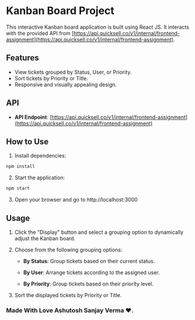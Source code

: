 # Kanban Board Project

This interactive Kanban board application is built using React JS. It interacts with the provided API from [https://api.quicksell.co/v1/internal/frontend-assignment](https://api.quicksell.co/v1/internal/frontend-assignment).

## Features

- View tickets grouped by Status, User, or Priority.
- Sort tickets by Priority or Title.
- Responsive and visually appealing design.

## API

- **API Endpoint**: [https://api.quicksell.co/v1/internal/frontend-assignment](https://api.quicksell.co/v1/internal/frontend-assignment)


## How to Use 

1. Install dependencies:
```bash
npm install
```
2. Start the application:
```bash
npm start
```
3. Open your browser and go to http://localhost:3000

## Usage

1. Click the "Display" button and select a grouping option to dynamically adjust the Kanban board.

2. Choose from the following grouping options:

   - **By Status**: Group tickets based on their current status.
   
   - **By User**: Arrange tickets according to the assigned user.
   
   - **By Priority**: Group tickets based on their priority level.

3. Sort the displayed tickets by Priority or Title.

### Made With Love Ashutosh Sanjay Verma ❤️.
